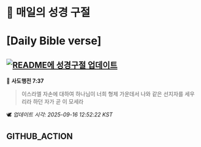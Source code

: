 # 🙏 매일의 성경 구절
# [Daily Bible verse]
## [![README에 성경구절 업데이트](https://github.com/DONGSUKA/first_test/actions/workflows/update-readme-bible.yml/badge.svg)](https://github.com/DONGSUKA/first_test/actions/workflows/update-readme-bible.yml)
<!-- START_BIBLE_VERSE -->
📖 **사도행전 7:37**
> 이스라엘 자손에 대하여 하나님이 너희 형제 가운데서 나와 같은 선지자를 세우리라 하던 자가 곧 이 모세라

🕊️ _업데이트 시각: 2025-09-16 12:52:22 KST_
  <!-- END_BIBLE_VERSE -->
## GITHUB_ACTION
